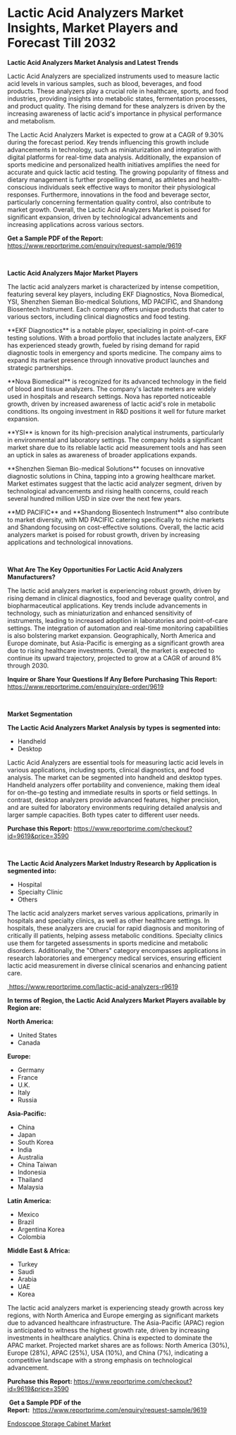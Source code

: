<p><h1>Lactic Acid Analyzers Market Insights, Market Players and Forecast Till 2032</h1></p><p><strong>Lactic Acid Analyzers Market Analysis and Latest Trends</strong></p>
<p><p>Lactic Acid Analyzers are specialized instruments used to measure lactic acid levels in various samples, such as blood, beverages, and food products. These analyzers play a crucial role in healthcare, sports, and food industries, providing insights into metabolic states, fermentation processes, and product quality. The rising demand for these analyzers is driven by the increasing awareness of lactic acid's importance in physical performance and metabolism.</p><p>The Lactic Acid Analyzers Market is expected to grow at a CAGR of 9.30% during the forecast period. Key trends influencing this growth include advancements in technology, such as miniaturization and integration with digital platforms for real-time data analysis. Additionally, the expansion of sports medicine and personalized health initiatives amplifies the need for accurate and quick lactic acid testing. The growing popularity of fitness and dietary management is further propelling demand, as athletes and health-conscious individuals seek effective ways to monitor their physiological responses. Furthermore, innovations in the food and beverage sector, particularly concerning fermentation quality control, also contribute to market growth. Overall, the Lactic Acid Analyzers Market is poised for significant expansion, driven by technological advancements and increasing applications across various sectors.</p></p>
<p><strong>Get a Sample PDF of the Report:&nbsp;</strong> <a href="https://www.reportprime.com/enquiry/request-sample/9619?utm_campaign=2004&utm_medium=2&utm_source=Github&utm_content=ia&utm_term=20032025&utm_id=lactic-acid-analyzers">https://www.reportprime.com/enquiry/request-sample/9619</a></p>
<p>&nbsp;</p>
<p><strong>Lactic Acid Analyzers Major Market Players</strong></p>
<p><p>The lactic acid analyzers market is characterized by intense competition, featuring several key players, including EKF Diagnostics, Nova Biomedical, YSI, Shenzhen Sieman Bio-medical Solutions, MD PACIFIC, and Shandong Biosentech Instrument. Each company offers unique products that cater to various sectors, including clinical diagnostics and food testing.</p><p>**EKF Diagnostics** is a notable player, specializing in point-of-care testing solutions. With a broad portfolio that includes lactate analyzers, EKF has experienced steady growth, fueled by rising demand for rapid diagnostic tools in emergency and sports medicine. The company aims to expand its market presence through innovative product launches and strategic partnerships.</p><p>**Nova Biomedical** is recognized for its advanced technology in the field of blood and tissue analyzers. The company's lactate meters are widely used in hospitals and research settings. Nova has reported noticeable growth, driven by increased awareness of lactic acid's role in metabolic conditions. Its ongoing investment in R&D positions it well for future market expansion.</p><p>**YSI** is known for its high-precision analytical instruments, particularly in environmental and laboratory settings. The company holds a significant market share due to its reliable lactic acid measurement tools and has seen an uptick in sales as awareness of broader applications expands.</p><p>**Shenzhen Sieman Bio-medical Solutions** focuses on innovative diagnostic solutions in China, tapping into a growing healthcare market. Market estimates suggest that the lactic acid analyzer segment, driven by technological advancements and rising health concerns, could reach several hundred million USD in size over the next few years.</p><p>**MD PACIFIC** and **Shandong Biosentech Instrument** also contribute to market diversity, with MD PACIFIC catering specifically to niche markets and Shandong focusing on cost-effective solutions. Overall, the lactic acid analyzers market is poised for robust growth, driven by increasing applications and technological innovations.</p></p>
<p>&nbsp;</p>
<p><strong>What Are The Key Opportunities For Lactic Acid Analyzers Manufacturers?</strong></p>
<p><p>The lactic acid analyzers market is experiencing robust growth, driven by rising demand in clinical diagnostics, food and beverage quality control, and biopharmaceutical applications. Key trends include advancements in technology, such as miniaturization and enhanced sensitivity of instruments, leading to increased adoption in laboratories and point-of-care settings. The integration of automation and real-time monitoring capabilities is also bolstering market expansion. Geographically, North America and Europe dominate, but Asia-Pacific is emerging as a significant growth area due to rising healthcare investments. Overall, the market is expected to continue its upward trajectory, projected to grow at a CAGR of around 8% through 2030.</p></p>
<p><strong>Inquire or Share Your Questions If Any Before Purchasing This Report:</strong> <a href="https://www.reportprime.com/enquiry/pre-order/9619?utm_campaign=2004&utm_medium=2&utm_source=Github&utm_content=ia&utm_term=20032025&utm_id=lactic-acid-analyzers">https://www.reportprime.com/enquiry/pre-order/9619</a></p>
<p>&nbsp;</p>
<p><strong>Market Segmentation</strong></p>
<p><strong>The Lactic Acid Analyzers Market Analysis by types is segmented into:</strong></p>
<p><ul><li>Handheld</li><li>Desktop</li></ul></p>
<p><p>Lactic Acid Analyzers are essential tools for measuring lactic acid levels in various applications, including sports, clinical diagnostics, and food analysis. The market can be segmented into handheld and desktop types. Handheld analyzers offer portability and convenience, making them ideal for on-the-go testing and immediate results in sports or field settings. In contrast, desktop analyzers provide advanced features, higher precision, and are suited for laboratory environments requiring detailed analysis and larger sample capacities. Both types cater to different user needs.</p></p>
<p><strong>Purchase this Report:&nbsp;</strong><a href="https://www.reportprime.com/checkout?id=9619&price=3590&utm_campaign=2004&utm_medium=2&utm_source=Github&utm_content=ia&utm_term=20032025&utm_id=lactic-acid-analyzers">https://www.reportprime.com/checkout?id=9619&price=3590</a></p>
<p>&nbsp;</p>
<p><strong>The Lactic Acid Analyzers Market Industry Research by Application is segmented into:</strong></p>
<p><ul><li>Hospital</li><li>Specialty Clinic</li><li>Others</li></ul></p>
<p><p>The lactic acid analyzers market serves various applications, primarily in hospitals and specialty clinics, as well as other healthcare settings. In hospitals, these analyzers are crucial for rapid diagnosis and monitoring of critically ill patients, helping assess metabolic conditions. Specialty clinics use them for targeted assessments in sports medicine and metabolic disorders. Additionally, the "Others" category encompasses applications in research laboratories and emergency medical services, ensuring efficient lactic acid measurement in diverse clinical scenarios and enhancing patient care.</p></p>
<p><a href="https://www.reportprime.com/lactic-acid-analyzers-r9619?utm_campaign=2004&utm_medium=2&utm_source=Github&utm_content=ia&utm_term=20032025&utm_id=lactic-acid-analyzers">&nbsp;https://www.reportprime.com/lactic-acid-analyzers-r9619</a></p>
<p><strong>In terms of Region, the Lactic Acid Analyzers Market Players available by Region are:</strong></p>
<p>
    <p> <strong> North America: </strong>
        <ul>
            <li>United States</li>
            <li>Canada</li>
        </ul>
        </p> 
    <p> <strong> Europe: </strong>
        <ul>
            <li>Germany</li>
            <li>France</li>
            <li>U.K.</li>
            <li>Italy</li>
            <li>Russia</li>
        </ul>
        </p> 
    <p> <strong> Asia-Pacific: </strong>
        <ul>
            <li>China</li>
            <li>Japan</li>
            <li>South Korea</li>
            <li>India</li>
            <li>Australia</li>
            <li>China Taiwan</li>
            <li>Indonesia</li>
            <li>Thailand</li>
            <li>Malaysia</li>
        </ul>
        </p> 
    <p> <strong> Latin America: </strong>
        <ul>
            <li>Mexico</li>
            <li>Brazil</li>
            <li>Argentina Korea</li>
            <li>Colombia</li>
        </ul>
        </p> 
    <p> <strong> Middle East & Africa: </strong>
        <ul>
            <li>Turkey</li>
            <li>Saudi</li>
            <li>Arabia</li>
            <li>UAE</li>
            <li>Korea</li>
        </ul>
    </p>
    </p>
<p><p>The lactic acid analyzers market is experiencing steady growth across key regions, with North America and Europe emerging as significant markets due to advanced healthcare infrastructure. The Asia-Pacific (APAC) region is anticipated to witness the highest growth rate, driven by increasing investments in healthcare analytics. China is expected to dominate the APAC market. Projected market shares are as follows: North America (30%), Europe (28%), APAC (25%), USA (10%), and China (7%), indicating a competitive landscape with a strong emphasis on technological advancement.</p></p>
<p><strong>Purchase this Report: </strong><a href="https://www.reportprime.com/checkout?id=9619&price=3590&utm_campaign=2004&utm_medium=2&utm_source=Github&utm_content=ia&utm_term=20032025&utm_id=lactic-acid-analyzers">https://www.reportprime.com/checkout?id=9619&price=3590</a></p>
<p>&nbsp;<strong>Get a Sample PDF of the Report:&nbsp;&nbsp;</strong><a href="https://www.reportprime.com/enquiry/request-sample/9619?utm_campaign=2004&utm_medium=2&utm_source=Github&utm_content=ia&utm_term=20032025&utm_id=lactic-acid-analyzers">https://www.reportprime.com/enquiry/request-sample/9619</a></p>
<p><strong></strong></p>
<p><p><a href="https://github.com/globismark/Market-Research-Report-List-6/blob/main/endoscope-storage-cabinet-market.md?utm_campaign=2004&utm_medium=2&utm_source=Github&utm_content=ia&utm_term=20032025&utm_id=lactic-acid-analyzers">Endoscope Storage Cabinet Market</a></p></p>